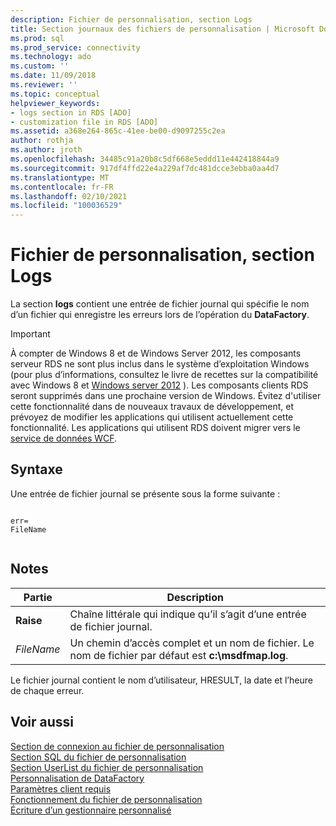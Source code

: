 ```yaml
---
description: Fichier de personnalisation, section Logs
title: Section journaux des fichiers de personnalisation | Microsoft Docs
ms.prod: sql
ms.prod_service: connectivity
ms.technology: ado
ms.custom: ''
ms.date: 11/09/2018
ms.reviewer: ''
ms.topic: conceptual
helpviewer_keywords:
- logs section in RDS [ADO]
- customization file in RDS [ADO]
ms.assetid: a368e264-865c-41ee-be00-d9097255c2ea
author: rothja
ms.author: jroth
ms.openlocfilehash: 34485c91a20b8c5df668e5eddd11e442418844a9
ms.sourcegitcommit: 917df4ffd22e4a229af7dc481dcce3ebba0aa4d7
ms.translationtype: MT
ms.contentlocale: fr-FR
ms.lasthandoff: 02/10/2021
ms.locfileid: "100036529"
---
```

# <a name="customization-file-logs-section"></a>Fichier de personnalisation, section Logs
La section **logs** contient une entrée de fichier journal qui spécifie le nom d’un fichier qui enregistre les erreurs lors de l’opération du **DataFactory**.  
  
> [!IMPORTANT]
>  À compter de Windows 8 et de Windows Server 2012, les composants serveur RDS ne sont plus inclus dans le système d’exploitation Windows (pour plus d’informations, consultez le livre de recettes sur la compatibilité avec Windows 8 et [Windows server 2012](https://www.microsoft.com/download/details.aspx?id=27416) ). Les composants clients RDS seront supprimés dans une prochaine version de Windows. Évitez d'utiliser cette fonctionnalité dans de nouveaux travaux de développement, et prévoyez de modifier les applications qui utilisent actuellement cette fonctionnalité. Les applications qui utilisent RDS doivent migrer vers le [service de données WCF](/dotnet/framework/wcf/).  
  
## <a name="syntax"></a>Syntaxe  
 Une entrée de fichier journal se présente sous la forme suivante :  
  
```console
  
err=  
FileName  
  
```  
  
## <a name="remarks"></a>Notes  
  
|Partie|Description|  
|----------|-----------------|  
|**Raise**|Chaîne littérale qui indique qu’il s’agit d’une entrée de fichier journal.|  
|*FileName*|Un chemin d’accès complet et un nom de fichier. Le nom de fichier par défaut est **c:\msdfmap.log**.|  
  
 Le fichier journal contient le nom d’utilisateur, HRESULT, la date et l’heure de chaque erreur.  
  
## <a name="see-also"></a>Voir aussi  
 [Section de connexion au fichier de personnalisation](./customization-file-connect-section.md)   
 [Section SQL du fichier de personnalisation](./customization-file-sql-section.md)   
 [Section UserList du fichier de personnalisation](./customization-file-userlist-section.md)   
 [Personnalisation de DataFactory](./datafactory-customization.md)   
 [Paramètres client requis](./required-client-settings.md)   
 [Fonctionnement du fichier de personnalisation](./understanding-the-customization-file.md)   
 [Écriture d’un gestionnaire personnalisé](./writing-your-own-customized-handler.md)